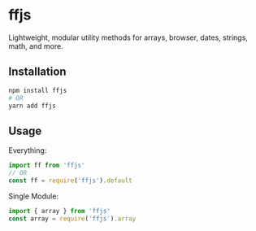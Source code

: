 # ffjs

Lightweight, modular utility methods for arrays, browser, dates, strings, math, and more.

## Installation

```sh
npm install ffjs
# OR
yarn add ffjs
```

## Usage

Everything:

``` js
import ff from 'ffjs'
// OR
const ff = require('ffjs').default
```

Single Module:

``` js
import { array } from 'ffjs'
const array = require('ffjs').array
```
